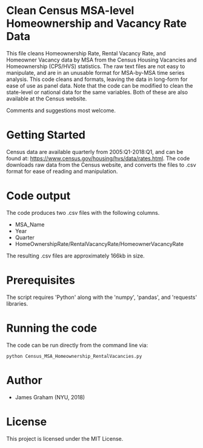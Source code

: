 # Clean Census MSA-level Homeownership and Vacancy Rate Data

This file cleans Homeownership Rate, Rental Vacancy Rate, and Homeowner Vacancy data by MSA from the Census Housing Vacancies and Homeownership (CPS/HVS) statistics. The raw text files are not easy to manipulate, and are in an unusable format for MSA-by-MSA time series analysis. This code cleans and formats, leaving the data in long-form for ease of use as panel data. Note that the code can be modified to clean the state-level or national data for the same variables. Both of these are also available at the Census website.

Comments and suggestions most welcome.

# Getting Started

Census data are available quarterly from 2005:Q1-2018:Q1, and can be found at: <https://www.census.gov/housing/hvs/data/rates.html>.
The code downloads raw data from the Census website, and converts the files to .csv format for ease of reading and manipulation.

# Code output

The code produces two .csv files with the following columns.

- MSA_Name
- Year
- Quarter
- HomeOwnershipRate/RentalVacancyRate/HomeownerVacancyRate

The resulting .csv files are approximately 166kb in size.

# Prerequisites

The script requires 'Python' along with the 'numpy', 'pandas', and 'requests' libraries.

# Running the code

The code can be run directly from the command line via:
```
python Census_MSA_Homeownership_RentalVacancies.py
```

# Author

- James Graham (NYU, 2018)

# License

This project is licensed under the MIT License.
